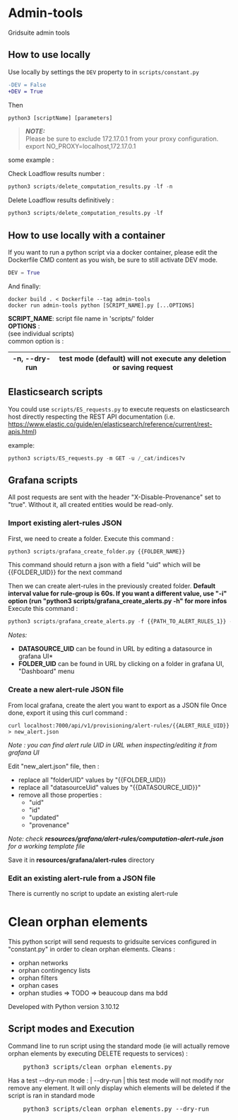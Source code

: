# Admin-tools
Gridsuite admin tools


## How to use locally
Use locally by settings the `DEV` property to in `scripts/constant.py`
```diff
-DEV = False
+DEV = True
```

Then

```py
python3 [scriptName] [parameters]
```

> **_NOTE:_**  
> Please be sure to exclude 172.17.0.1 from your proxy configuration.    
> export NO_PROXY=localhost,172.17.0.1

some example :

Check Loadflow results number :
```py
python3 scripts/delete_computation_results.py -lf -n
```

Delete Loadflow results definitively :
```py
python3 scripts/delete_computation_results.py -lf
```

## How to use locally with a container

If you want to run a python script via a docker container, please edit the Dockerfile CMD content as you wish, be sure to still activate DEV mode. 

```py
DEV = True
```
And finally:
```docker
docker build . < Dockerfile --tag admin-tools
docker run admin-tools python [SCRIPT_NAME].py [...OPTIONS]
```
**SCRIPT_NAME**: script file name in 'scripts/' folder    
**OPTIONS** :    
    (see individual scripts)    
    common option is :    
    
| -n, --dry-run  | test mode (default) will not execute any deletion or saving request |
| -------------- | ------------------------------------------------------------------- |

## Elasticsearch scripts

You could use `scripts/ES_requests.py` to execute requests on elasticsearch host directly
respecting the REST API documentation (i.e. https://www.elastic.co/guide/en/elasticsearch/reference/current/rest-apis.html)

example:
```py
python3 scripts/ES_requests.py -m GET -u /_cat/indices?v
```

## Grafana scripts
All post requests are sent with the header "X-Disable-Provenance" set to "true". Without it, all created entities would be read-only.
### Import existing alert-rules JSON
First, we need to create a folder.
Execute this command :
```py
python3 scripts/grafana_create_folder.py {{FOLDER_NAME}}
```

This command should return a json with a field "uid" which will be {{FOLDER_UID}} for the next command

Then we can create alert-rules in the previously created folder.
**Default interval value for rule-group is 60s. If you want a different value, use "-i" option (run "python3 scripts/grafana_create_alerts.py -h" for more infos**
Execute this command :
```py
python3 scripts/grafana_create_alerts.py -f {{PATH_TO_ALERT_RULES_1}} -f {{PATH_TO_ALERT_RULES_2}} -d {{DATASOURCE_UID}} -p {{FOLDER_UID}}
```

*Notes:*
- **DATASOURCE_UID** can be found in URL by editing a datasource in grafana UI*
- **FOLDER_UID** can be found in URL by clicking on a folder in grafana UI, "Dashboard" menu

### Create a new alert-rule JSON file
From local grafana, create the alert you want to export as a JSON file
Once done, export it using this curl command :
```
curl localhost:7000/api/v1/provisioning/alert-rules/{{ALERT_RULE_UID}} > new_alert.json
```
*Note : you can find alert rule UID in URL when inspecting/editing it from grafana UI*

Edit "new_alert.json" file, then :
- replace all "folderUID" values by "{{FOLDER_UID}}
- replace all "datasourceUid" values by "{{DATASOURCE_UID}}"
- remove all those properties :
    - "uid"
    - "id"
    - "updated"
    - "provenance"

*Note: check **resources/grafana/alert-rules/computation-alert-rule.json** for a working template file*

Save it in **resources/grafana/alert-rules** directory

### Edit an existing alert-rule from a JSON file
There is currently no script to update an existing alert-rule

# Clean orphan elements
This python script will send requests to gridsuite services configured in "constant.py" in order to clean orphan elements.
Cleans : 
 - orphan networks
 - orphan contingency lists
 - orphan filters
 - orphan cases
 - orphan studies => TODO => beaucoup dans ma bdd

Developed with Python version 3.10.12

## Script modes and Execution

Command line to run script using the standard mode (ie will actually remove orphan elements by executing DELETE requests to services) :
<pre>
    python3 scripts/clean_orphan_elements.py
</pre>

Has a test --dry-run mode :
| --dry-run  | this test mode will not modify nor remove any element. It will only display which elements will be deleted if the script is ran in standard mode
<pre>
    python3 scripts/clean_orphan_elements.py --dry-run
</pre>
